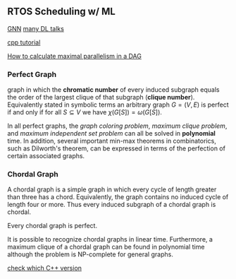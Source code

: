 ## RTOS Scheduling w/ ML

[GNN](https://youtu.be/yFLiiK8c9CU)
[many DL talks](https://www.rle.mit.edu/eems/publications/tutorials/)

[cpp tutorial](https://www.runoob.com/cplusplus/cpp-modifier-types.html)

[How to calculate maximal parallelism in a DAG](https://stackoverflow.com/questions/45810278/how-to-calculate-maximal-parallelism-in-a-dag)

### Perfect Graph

graph in which the **chromatic number** of every induced subgraph equals the order of the largest clique of that subgraph (**clique number**). Equivalently stated in symbolic terms an arbitrary graph $G=(V,E)$ is perfect if and only if for all $S\subseteq V$ we have $\chi(G[S])=\omega(G[S])$.

In all perfect graphs, the _graph coloring problem_, _maximum clique problem_, and _maximum independent set problem_ can all be solved in **polynomial** time. In addition, several important min-max theorems in combinatorics, such as Dilworth's theorem, can be expressed in terms of the perfection of certain associated graphs.

### Chordal Graph

A chordal graph is a simple graph in which every cycle of length greater than three has a chord. Equivalently, the graph contains no induced cycle of length four or more. Thus every induced subgraph of a chordal graph is chordal.

Every chordal graph is perfect.

It is possible to recognize chordal graphs in linear time. Furthermore, a maximum clique of a chordal graph can be found in polynomial time although the problem is NP-complete for general graphs.

[check which C++ version](https://stackoverflow.com/a/51536462/6421652)
